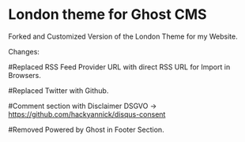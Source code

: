 # London theme for Ghost CMS

Forked and Customized Version of the London Theme for my Website.

Changes:

#Replaced RSS Feed Provider URL with direct RSS URL for Import in Browsers.

#Replaced Twitter with Github.

#Comment section with Disclaimer DSGVO -> https://github.com/hackyannick/disqus-consent

#Removed Powered by Ghost in Footer Section.




